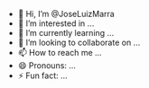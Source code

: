 - 👋 Hi, I’m @JoseLuizMarra
- 👀 I’m interested in ...
- 🌱 I’m currently learning ...
- 💞️ I’m looking to collaborate on ...
- 📫 How to reach me ...
- 😄 Pronouns: ...
- ⚡ Fun fact: ...

<!---
JoseLuizMarra/JoseLuizMarra is a ✨ special ✨ repository because its `README.md` (this file) appears on your GitHub profile.
You can click the Preview link to take a look at your changes.
--->
